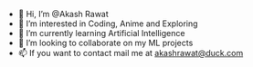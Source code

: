 - 👋 Hi, I’m @Akash Rawat
- 👀 I’m interested in Coding, Anime and Exploring 
- 🌱 I’m currently learning Artificial Intelligence
- 💞️ I’m looking to collaborate on my ML projects
- 📫 If you want to contact mail me at akashrawat@duck.com

<!---
akashrawat2927/akashrawat2927 is a ✨ special ✨ repository because its `README.md` (this file) appears on your GitHub profile.
You can click the Preview link to take a look at your changes.
--->
